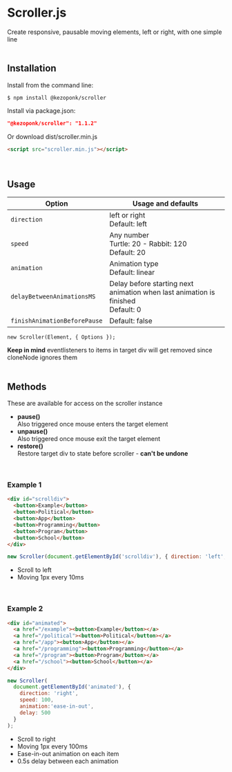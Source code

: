 # Scroller.js
Create responsive, pausable moving elements, left or right, with one simple line
<br/><br/>

## Installation
Install from the command line:
```shell
$ npm install @kezoponk/scroller
```
Install via package.json:
```json
"@kezoponk/scroller": "1.1.2" 
```
Or download dist/scroller.min.js
```html
<script src="scroller.min.js"></script>
```
<br/>

## Usage
| Option | Usage and defaults |
| --- | --- |
| `direction` | left or right <br/>Default: left |
| `speed` | Any number <br/>Turtle: 20 - Rabbit: 120<br/>Default: 20 |
| `animation` | Animation type <br/>Default: linear |
| `delayBetweenAnimationsMS` | Delay before starting next animation when last animation is finished<br>Default: 0 |
| `finishAnimationBeforePause` | Default: false |

<code>new Scroller(Element, { Options });</code>

**Keep in mind** eventlisteners to items in target div will get removed since cloneNode ignores them
<br/><br/>

## Methods
These are available for access on the scroller instance <br/>
* **pause()** <br/>
Also triggered once mouse enters the target element <br/>
* **unpause()** <br/>
Also triggered once mouse exit the target element <br/>
* **restore()** <br/>
Restore target div to state before scroller - **can't be undone**

<br/>

### Example 1

```html
<div id="scrolldiv">
  <button>Example</button>
  <button>Political</button>
  <button>App</button>
  <button>Programming</button>
  <button>Program</button>
  <button>School</button>
</div>
```
```javascript
new Scroller(document.getElementById('scrolldiv'), { direction: 'left', speed: 10 });
```
- Scroll to left
- Moving 1px every 10ms

<br/>
    
### Example 2

```html
<div id="animated">
  <a href="/example"><button>Example</button></a>
  <a href="/political"><button>Political</button></a>
  <a href="/app"><button>App</button></a>
  <a href="/programming"><button>Programming</button></a>
  <a href="/program"><button>Program</button></a>
  <a href="/school"><button>School</button></a>
</div>
```
```javascript
new Scroller(
  document.getElementById('animated'), { 
    direction: 'right', 
    speed: 100, 
    animation:'ease-in-out', 
    delay: 500 
  }
);
```
- Scroll to right
- Moving 1px every 100ms
- Ease-in-out animation on each item
- 0.5s delay between each animation

<br/>